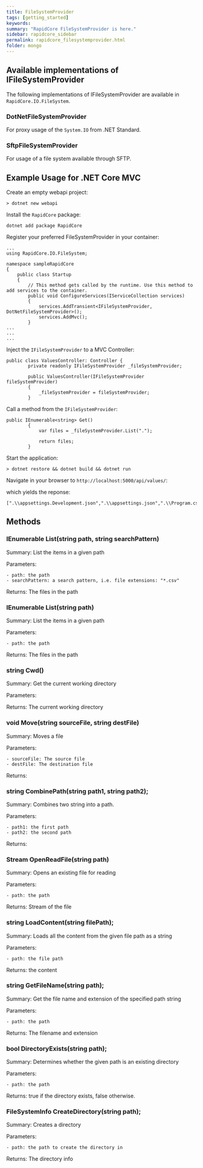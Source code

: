 ```yaml
---
title: FileSystemProvider
tags: [getting_started]
keywords:
summary: "RapidCore FileSystemProvider is here."
sidebar: rapidcore_sidebar
permalink: rapidcore_filesystemprovider.html
folder: mongo
---
```

## Available implementations of IFileSystemProvider

The following implementations of IFileSystemProvider are available in `RapidCore.IO.FileSystem`.

### DotNetFileSystemProvider

For proxy usage of the `System.IO` from .NET Standard.

### SftpFileSystemProvider

For usage of a file system available through SFTP.

## Example Usage for .NET Core MVC
Create an empty webapi project:
```
> dotnet new webapi
```

Install the `RapidCore` package:
```
dotnet add package RapidCore
```

Register your preferred FileSystemProvider in your container:
```
...
using RapidCore.IO.FileSystem;

namespace sampleRapidCore
{
    public class Startup
    {
        // This method gets called by the runtime. Use this method to add services to the container.
        public void ConfigureServices(IServiceCollection services)
        {
            services.AddTransient<IFileSystemProvider, DotNetFileSystemProvider>();
            services.AddMvc();
        }
...
...
...
```

Inject the `IFileSystemProvider` to a MVC Controller:
```
public class ValuesController: Controller {
        private readonly IFileSystemProvider _fileSystemProvider;

        public ValuesController(IFileSystemProvider fileSystemProvider)
        {
            _fileSystemProvider = fileSystemProvider;
        }
```

Call a method from the `IFileSystemProvider`:
```
public IEnumerable<string> Get()
        {
            var files = _fileSystemProvider.List(".");

            return files;
        }
```

Start the application:
```
> dotnet restore && dotnet build && dotnet run
```

Navigate in your browser to `http://localhost:5000/api/values/`:

which yields the reponse:
```
[".\\appsettings.Development.json",".\\appsettings.json",".\\Program.cs",".\\sampleRapidCore.csproj",".\\Startup.cs"]
```

## Methods

### IEnumerable<string> List(string path, string searchPattern)

Summary: List the items in a given path

Parameters: 

    - path: the path
    - searchPattern: a search pattern, i.e. file extensions: "*.csv"

Returns: The files in the path

### IEnumerable<string> List(string path)

Summary: List the items in a given path

Parameters: 

    - path: the path

Returns: The files in the path

### string Cwd()

Summary: Get the current working directory

Parameters: 

Returns: The current working directory

### void Move(string sourceFile, string destFile)

Summary: Moves a file

Parameters: 

    - sourceFile: The source file
    - destFile: The destination file

Returns:

### string CombinePath(string path1, string path2);

Summary: Combines two string into a path.

Parameters: 

    - path1: the first path
    - path2: the second path

Returns:

### Stream OpenReadFile(string path)

Summary: Opens an existing file for reading

Parameters: 

    - path: the path

Returns: Stream of the file

### string LoadContent(string filePath);

Summary: Loads all the content from the given file path as a string

Parameters: 

    - path: the file path

Returns: the content

### string GetFileName(string path);

Summary: Get the file name and extension of the specified path string

Parameters: 

    - path: the path

Returns: The filename and extension

### bool DirectoryExists(string path);

Summary: Determines whether the given path is an existing directory

Parameters: 

    - path: the path

Returns: true if the directory exists, false otherwise.

### FileSystemInfo CreateDirectory(string path);

Summary: Creates a directory

Parameters: 

    - path: the path to create the directory in

Returns: The directory info